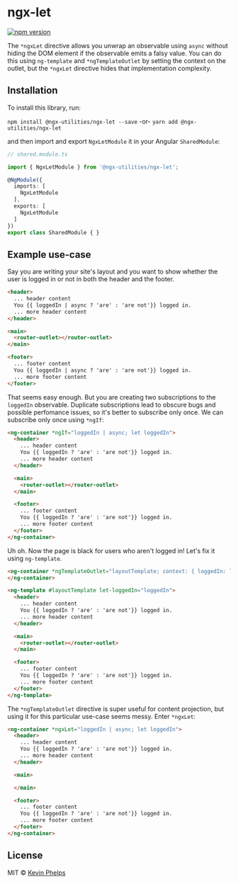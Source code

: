 # ngx-let

[![npm version](https://badge.fury.io/js/%40ngx-utilities%2Fngx-let.svg)](https://www.npmjs.com/package/@ngx-utilities/ngx-let)

The `*ngxLet` directive allows you unwrap an observable using `async` without hiding the DOM element
if the observable emits a falsy value. You can do this using `ng-template` and `*ngTemplateOutlet`
by setting the context on the outlet, but the `*ngxLet` directive hides that implementation complexity.

## Installation

To install this library, run:

`npm install @ngx-utilities/ngx-let --save` -or- `yarn add @ngx-utilities/ngx-let`

and then import and export `NgxLetModule` it in your Angular `SharedModule`:

```typescript
// shared.module.ts

import { NgxLetModule } from '@ngx-utilities/ngx-let';

@NgModule({
  imports: [
    NgxLetModule
  ],
  exports: [
    NgxLetModule
  ]
})
export class SharedModule { }
```

## Example use-case

Say you are writing your site's layout and you want to show whether the user is logged in or not in
both the header and the footer.

```html
<header>
  ... header content
  You {{ loggedIn | async ? 'are' : 'are not'}} logged in.
  ... more header content
</header>

<main>
  <router-outlet></router-outlet>
</main>

<footer>
  ... footer content
  You {{ loggedIn | async ? 'are' : 'are not'}} logged in.
  ... more footer content
</footer>
```

That seems easy enough. But you are creating two subscriptions to the `loggedIn` observable.
Duplicate subscriptions lead to obscure bugs and possible perfomance issues, so it's better to
subscribe only once. We can subscribe only once using `*ngIf`:

```html
<ng-container *ngIf="loggedIn | async; let loggedIn">
  <header>
    ... header content
    You {{ loggedIn ? 'are' : 'are not'}} logged in.
    ... more header content
  </header>

  <main>
    <router-outlet></router-outlet>
  </main>

  <footer>
    ... footer content
    You {{ loggedIn ? 'are' : 'are not'}} logged in.
    ... more footer content
  </footer>
</ng-container>
```

Uh oh. Now the page is black for users who aren't logged in! Let's fix it using `ng-template`.

```html
<ng-container *ngTemplateOutlet="layoutTemplate; context: { loggedIn: loggedIn | async }">
</ng-container>

<ng-template #layoutTemplate let-loggedIn="loggedIn">
  <header>
    ... header content
    You {{ loggedIn ? 'are' : 'are not'}} logged in.
    ... more header content
  </header>

  <main>
    <router-outlet></router-outlet>
  </main>

  <footer>
    ... footer content
    You {{ loggedIn ? 'are' : 'are not'}} logged in.
    ... more footer content
  </footer>
</ng-template>
```

The `*ngTemplateOutlet` directive is super useful for content projection, but using it for this
particular use-case seems messy. Enter `*ngxLet`:

```html
<ng-container *ngxLet="loggedIn | async; let loggedIn">
  <header>
    ... header content
    You {{ loggedIn ? 'are' : 'are not'}} logged in.
    ... more header content
  </header>

  <main>

  </main>

  <footer>
    ... footer content
    You {{ loggedIn ? 'are' : 'are not'}} logged in.
    ... more footer content
  </footer>
</ng-container>
```

## License

MIT © [Kevin Phelps](https://kevinphelps.me)
